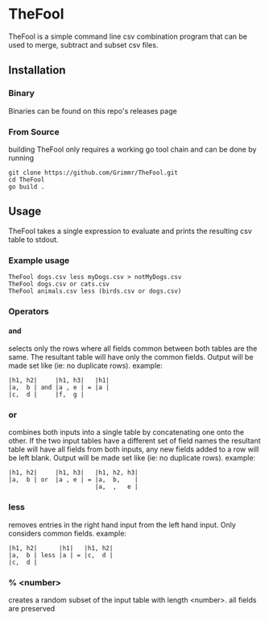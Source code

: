 # TheFool
TheFool is a simple command line csv combination program that can be used to merge, subtract and subset csv files. 
## Installation
### Binary
Binaries can be found on this repo's releases page

### From Source
building TheFool only requires a working go tool chain and can be done by running
```
git clone https://github.com/Grimmr/TheFool.git
cd TheFool
go build .
```
## Usage
TheFool takes a single expression to evaluate and prints the resulting csv table to stdout. 
### Example usage
```
TheFool dogs.csv less myDogs.csv > notMyDogs.csv
TheFool dogs.csv or cats.csv
TheFool animals.csv less (birds.csv or dogs.csv)
```
### Operators
#### and
selects only the rows where all fields common between both tables are the same. The resultant table will have only the common fields. Output will be made set like (ie: no duplicate rows).
example:
```
|h1, h2|     |h1, h3|   |h1|
|a,  b | and |a , e | = |a |
|c,  d |     |f,  g |
```

### or
combines both inputs into a single table by concatenating one onto the other. If the two input tables have a different set of field names the resultant table will have all fields from both inputs, any new fields added to a row will be left blank. Output will be made set like (ie: no duplicate rows).
example:
```
|h1, h2|     |h1, h3|   |h1, h2, h3|
|a,  b | or  |a , e | = |a,  b,    |
                        |a,  ,   e |
```

### less
removes entries in the right hand input from the left hand input. Only considers common fields.
example:
```
|h1, h2|      |h1|   |h1, h2|
|a,  b | less |a | = |c,  d |
|c,  d |     
```

### % \<number\>
creates a random subset of the input table with length \<number\>. all fields are preserved 
